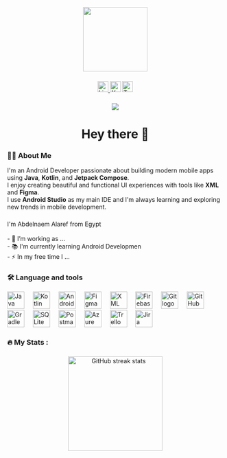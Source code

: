 <div align="center">
  <img height="150" src="https://media.giphy.com/media/M9gbBd9nbDrOTu1Mqx/giphy.gif"  />
</div>

###

<div align="center">
  <a href="https://www.linkedin.com/in/abdelnaem-alaref/" target="_blank">
    <img src="https://img.shields.io/static/v1?message=LinkedIn&logo=linkedin&label=&color=0077B5&logoColor=white&labelColor=&style=for-the-badge" height="25" alt="LinkedIn logo" />
  </a>
  <img src="https://img.shields.io/static/v1?message=Youtube&logo=youtube&label=&color=FF0000&logoColor=white&labelColor=&style=for-the-badge" height="25" alt="YouTube logo" />
  <img src="https://img.shields.io/static/v1?message=Twitter&logo=twitter&label=&color=1DA1F2&logoColor=white&labelColor=&style=for-the-badge" height="25" alt="Twitter logo" />
</div>


###
<div align="center">
  <img src="https://visitor-badge.laobi.icu/badge?page_id=Abdelnaem46456.Abdelnaem46456" />
</div>


###

<h1 align="center">Hey there 👋</h1>

###

<h3 align="left">👨‍💻 About Me</h3>

<p align="left">
  I'm an Android Developer passionate about building modern mobile apps using 
  <strong>Java</strong>, <strong>Kotlin</strong>, and <strong>Jetpack Compose</strong>. <br />
  I enjoy creating beautiful and functional UI experiences with tools like <strong>XML</strong> and <strong>Figma</strong>. <br />
  I use <strong>Android Studio</strong> as my main IDE and I'm always learning and exploring new trends in mobile development.
</p>

###

<p align="left">I'm  Abdelnaem Alaref from Egypt <br><br>- 🔭 I’m working as ...<br>- 📚 I'm currently learning  Android Developmen <br>- ⚡ In my free time I ...</p>

###

<h3 align="left">🛠 Language and tools</h3>

<div align="left">
  <!-- Java -->
  <img src="https://cdn.jsdelivr.net/gh/devicons/devicon/icons/java/java-original.svg" height="40" alt="Java logo" />
  <img width="12" />

  <!-- Kotlin -->
  <img src="https://cdn.jsdelivr.net/gh/devicons/devicon/icons/kotlin/kotlin-original.svg" height="40" alt="Kotlin logo" />
  <img width="12" />

  <!-- Android Studio -->
  <img src="https://cdn.jsdelivr.net/gh/devicons/devicon/icons/androidstudio/androidstudio-original.svg" height="40" alt="Android Studio logo" />
  <img width="12" />

  <!-- Figma -->
  <img src="https://cdn.jsdelivr.net/gh/devicons/devicon/icons/figma/figma-original.svg" height="40" alt="Figma logo" />
  <img width="12" />

  <!-- XML (placeholder) -->
  <img src="https://cdn.jsdelivr.net/gh/devicons/devicon/icons/filezilla/filezilla-plain.svg" height="40" alt="XML logo placeholder" />
  <img width="12" />

  <!-- Firebase -->
  <img src="https://cdn.jsdelivr.net/gh/devicons/devicon/icons/firebase/firebase-plain-wordmark.svg" height="40" alt="Firebase logo" />
  <img width="12" />

  <!-- Git -->
  <img src="https://cdn.jsdelivr.net/gh/devicons/devicon/icons/git/git-original.svg" height="40" alt="Git logo" />
  <img width="12" />

  <!-- GitHub -->
  <img src="https://cdn.jsdelivr.net/gh/devicons/devicon/icons/github/github-original.svg" height="40" alt="GitHub logo" />
  <img width="12" />

  <!-- Gradle -->
  <img src="https://cdn.jsdelivr.net/npm/simple-icons@v9/icons/gradle.svg" height="40" alt="Gradle logo" />
  <img width="12" />

  <!-- SQLite -->
  <img src="https://cdn.jsdelivr.net/gh/devicons/devicon/icons/sqlite/sqlite-original.svg" height="40" alt="SQLite logo" />
  <img width="12" />

  <!-- Postman -->
  <img src="https://www.vectorlogo.zone/logos/getpostman/getpostman-icon.svg" height="40" alt="Postman logo" />
  <img width="12" />



  <!-- Microsoft Azure -->
  <img src="https://www.vectorlogo.zone/logos/microsoft_azure/microsoft_azure-icon.svg" height="40" alt="Azure logo" />
  <img width="12" />

  <!-- Trello -->
  <img src="https://www.vectorlogo.zone/logos/trello/trello-icon.svg" height="40" alt="Trello logo" />
  <img width="12" />

  <!-- Jira -->
  <img src="https://www.vectorlogo.zone/logos/atlassian_jira/atlassian_jira-icon.svg" height="40" alt="Jira logo" />
</div>


###

<h3 align="left">🔥 My Stats :</h3>

###

<div align="center">
  <img src="https://streak-stats.demolab.com?user=Abdelnaem46456&locale=en&mode=daily&theme=dark&hide_border=false&border_radius=5" height="220" alt="GitHub streak stats" />
</div>

